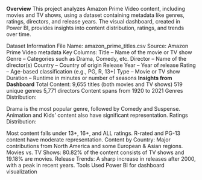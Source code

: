 **Overview**
This project analyzes Amazon Prime Video content, including movies and TV shows, using a dataset containing metadata like genres, ratings, directors, and release years. The visual dashboard, created in Power BI, provides insights into content distribution, ratings, and trends over time.

Dataset Information
File Name: amazon_prime_titles.csv
Source: Amazon Prime Video metadata
Key Columns:
Title – Name of the movie or TV show
Genre – Categories such as Drama, Comedy, etc.
Director – Name of the director(s)
Country – Country of origin
Release Year – Year of release
Rating – Age-based classification (e.g., PG, R, 13+)
Type – Movie or TV show
Duration – Runtime in minutes or number of seasons
**Insights from Dashboard**
Total Content:
9,655 titles (both movies and TV shows)
519 unique genres
5,771 directors
Content spans from 1920 to 2021
Genres Distribution:

Drama is the most popular genre, followed by Comedy and Suspense.
Animation and Kids' content also have significant representation.
Ratings Distribution:

Most content falls under 13+, 16+, and ALL ratings.
R-rated and PG-13 content have moderate representation.
Content by Country: Major contributions from North America and some European & Asian regions.
Movies vs. TV Shows: 80.82% of the content consists of TV shows and 19.18% are movies.
Release Trends:
A sharp increase in releases after 2000, with a peak in recent years.
Tools Used
Power BI for dashboard visualization
